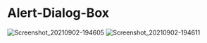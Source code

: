 # Alert-Dialog-Box
![Screenshot_20210902-194605](https://user-images.githubusercontent.com/86973880/131860480-644dd90f-b6b3-4668-a706-f83b28323883.jpg)
![Screenshot_20210902-194611](https://user-images.githubusercontent.com/86973880/131860490-85786246-2255-452a-9e81-2487b45cabe3.jpg)
